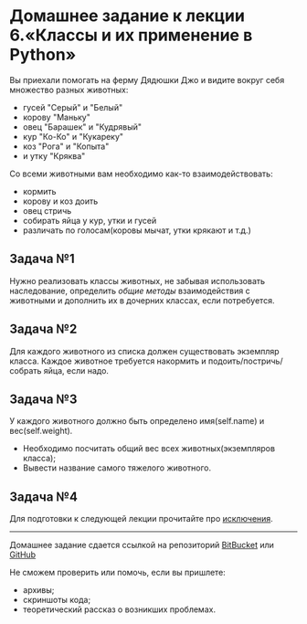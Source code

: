 # Домашнее задание к лекции 6.«Классы и их применение в Python»

Вы приехали помогать на ферму Дядюшки Джо и видите вокруг себя множество разных животных:
* гусей "Серый" и "Белый"
* корову "Маньку"
* овец "Барашек" и "Кудрявый"
* кур "Ко-Ко" и "Кукареку"
* коз "Рога" и "Копыта"
* и утку "Кряква"

Со всеми животными вам необходимо как-то взаимодействовать:
* кормить
* корову и коз доить
* овец стричь
* собирать яйца у кур, утки и гусей
* различать по голосам(коровы мычат, утки крякают и т.д.)

## Задача №1
Нужно реализовать классы животных, не забывая использовать наследование, определить *общие методы* взаимодействия с животными и дополнить их в дочерних классах, если потребуется.

## Задача №2
Для каждого животного из списка должен существовать экземпляр класса.
Каждое животное требуется накормить и подоить/постричь/собрать яйца, если надо.

## Задача №3
У каждого животного должно быть определено имя(self.name) и вес(self.weight). 
- Необходимо посчитать общий вес всех животных(экземпляров класса);
- Вывести название самого тяжелого животного.

## Задача №4
Для подготовки к следующей лекции прочитайте про [исключения](https://pythonworld.ru/tipy-dannyx-v-python/isklyucheniya-v-python-konstrukciya-try-except-dlya-obrabotki-isklyuchenij.html).


---
Домашнее задание сдается ссылкой на репозиторий [BitBucket](https://bitbucket.org/) или [GitHub](https://github.com/)

Не сможем проверить или помочь, если вы пришлете:
* архивы;
* скриншоты кода;
* теоретический рассказ о возникших проблемах.